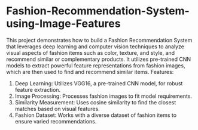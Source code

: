 # Fashion-Recommendation-System-using-Image-Features
This project demonstrates how to build a Fashion Recommendation System that leverages deep learning and computer vision techniques to analyze visual aspects of fashion items such as color, texture, and style, and recommend similar or complementary products. It utilizes pre-trained CNN models to extract powerful feature representations from fashion images, which are then used to find and recommend similar items.
Features:
1. Deep Learning: Utilizes VGG16, a pre-trained CNN model, for robust feature extraction.
2. Image Processing: Processes fashion images to fit model requirements.
3. Similarity Measurement: Uses cosine similarity to find the closest matches based on visual features.
4. Fashion Dataset: Works with a diverse dataset of fashion items to ensure varied recommendations.

